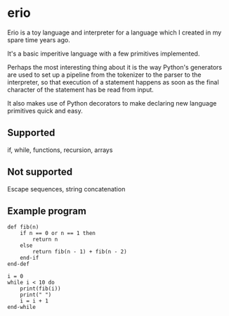 # erio

Erio is a toy language and interpreter for a language which I created in my
spare time years ago.

It's a basic imperitive language with a few primitives implemented.

Perhaps the most interesting thing about it is the way Python's generators are
used to set up a pipeline from the tokenizer to the parser to the interpreter,
so that execution of a statement happens as soon as the final character of the
statement has be read from input.

It also makes use of Python decorators to make declaring new language
primitives quick and easy.

## Supported

if, while, functions, recursion, arrays

## Not supported

Escape sequences, string concatenation

## Example program

```
def fib(n)
    if n == 0 or n == 1 then
        return n 
    else
        return fib(n - 1) + fib(n - 2)
    end-if
end-def

i = 0
while i < 10 do
    print(fib(i))
    print(" ")
    i = i + 1
end-while

```
